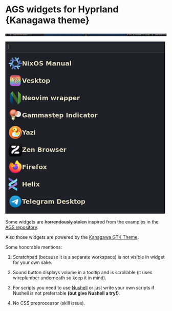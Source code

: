 # AGS widgets for Hyprland {Kanagawa theme}

![Bar](screenshots/bar.png)

![Application menu](screenshots/menu.png)

Some widgets are ~~horrendously stolen~~ inspired from the examples in the
[AGS repository](https://github.com/Aylur/ags/tree/main/example).

Also those widgets are powered by the [Kanagawa GTK Theme](https://github.com/Fausto-Korpsvart/Kanagawa-GKT-Theme).

Some honorable mentions:

1. Scratchpad (because it is a separate workspace) is not visible in widget for
your own sake.

2. Sound button displays volume in a tooltip and is scrollable
(it uses wireplumber underneath so keep it in mind). 

3. For scripts you need to use [Nushell](https://github.com/nushell/nushell) or
just write your own scripts if Nushell is not preferrable **(but give Nushell a
 try!)**.

4. No CSS preprocessor (skill issue).
